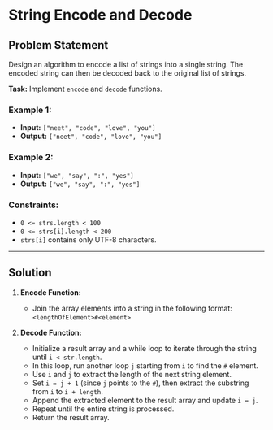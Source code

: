 # String Encode and Decode

## Problem Statement

Design an algorithm to encode a list of strings into a single string. The encoded string can then be decoded back to the original list of strings.

**Task:** Implement `encode` and `decode` functions.

### Example 1:

- **Input:** `["neet", "code", "love", "you"]`
- **Output:** `["neet", "code", "love", "you"]`

### Example 2:

- **Input:** `["we", "say", ":", "yes"]`
- **Output:** `["we", "say", ":", "yes"]`

### Constraints:

- `0 <= strs.length < 100`
- `0 <= strs[i].length < 200`
- `strs[i]` contains only UTF-8 characters.

---

## Solution

1. **Encode Function:**

   - Join the array elements into a string in the following format:  
     `<lengthOfElement>#<element>`

2. **Decode Function:**
   - Initialize a result array and a while loop to iterate through the string until `i < str.length`.
   - In this loop, run another loop `j` starting from `i` to find the `#` element.
   - Use `i` and `j` to extract the length of the next string element.
   - Set `i = j + 1` (since `j` points to the `#`), then extract the substring from `i` to `i + length`.
   - Append the extracted element to the result array and update `i = j`.
   - Repeat until the entire string is processed.
   - Return the result array.
